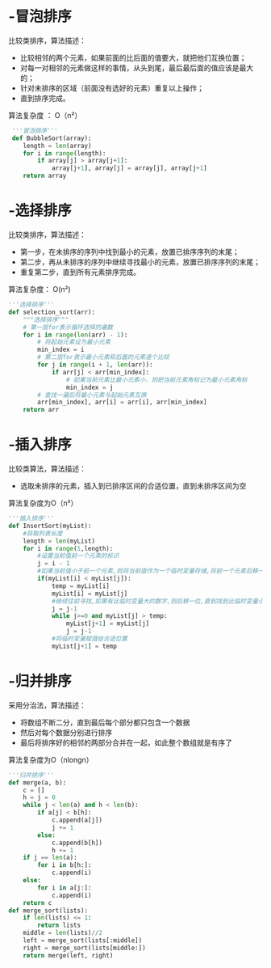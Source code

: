 # -冒泡排序
比较类排序，算法描述：
* 比较相邻的两个元素，如果前面的比后面的值要大，就把他们互换位置；
* 对每一对相邻的元素做这样的事情，从头到尾，最后最后面的值应该是最大的；
* 针对未排序的区域（前面没有选好的元素）重复以上操作；
* 直到排序完成。

 算法复杂度 ： O（n²）
 
``` python
 '''冒泡排序'''
 def BubbleSort(array):
    length = len(array)
    for i in range(length):
        if array[j] > array[j+1]:
            array[j+1], array[j] = array[j], array[j+1]
	return array	
 ```
 
 # -选择排序
 比较类排序，算法描述：
 * 第一步，在未排序的序列中找到最小的元素，放置已排序序列的末尾；
 * 第二步，再从未排序的序列中继续寻找最小的元素，放置已排序序列的末尾；
 * 重复第二步，直到所有元素排序完成。
 
 算法复杂度：  O(n²)
 
```python
'''选择排序'''
def selection_sort(arr):
    """选择排序"""
    # 第一层for表示循环选择的遍数
    for i in range(len(arr) - 1):
        # 将起始元素设为最小元素
        min_index = i
        # 第二层for表示最小元素和后面的元素逐个比较
        for j in range(i + 1, len(arr)):
            if arr[j] < arr[min_index]:
                # 如果当前元素比最小元素小，则把当前元素角标记为最小元素角标
                min_index = j
        # 查找一遍后将最小元素与起始元素互换
        arr[min_index], arr[i] = arr[i], arr[min_index]
    return arr
```

# -插入排序
比较类算法，算法描述：
* 选取未排序的元素，插入到已排序区间的合适位置，直到未排序区间为空

算法复杂度为O（n²）
```python
'''插入排序'''
def InsertSort(myList):
    #获取列表长度
    length = len(myList)
    for i in range(1,length):
        #设置当前值前一个元素的标识
        j = i - 1
        #如果当前值小于前一个元素,则将当前值作为一个临时变量存储,将前一个元素后移一位
        if(myList[i] < myList[j]):
            temp = myList[i]
            myList[i] = myList[j]
            #继续往前寻找,如果有比临时变量大的数字,则后移一位,直到找到比临时变量小的元素或者达到列表第一个元素
            j = j-1
            while j>=0 and myList[j] > temp:
                myList[j+1] = myList[j]
                j = j-1
            #将临时变量赋值给合适位置
            myList[j+1] = temp
```

# -归并排序
采用分治法，算法描述：
* 将数组不断二分，直到最后每个部分都只包含一个数据
* 然后对每个数据分别进行排序
* 最后将排序好的相邻的两部分合并在一起，如此整个数组就是有序了

算法复杂度为O（nlongn）
```python
'''归并排序'''
def merge(a, b):
    c = []
    h = j = 0
    while j < len(a) and h < len(b):
        if a[j] < b[h]:
            c.append(a[j])
            j += 1
        else:
            c.append(b[h])
            h += 1
    if j == len(a):
        for i in b[h:]:
            c.append(i)
    else:
        for i in a[j:]:
            c.append(i)
    return c
def merge_sort(lists):
    if len(lists) <= 1:
        return lists
    middle = len(lists)//2
    left = merge_sort(lists[:middle])
    right = merge_sort(lists[middle:])
    return merge(left, right)
```
